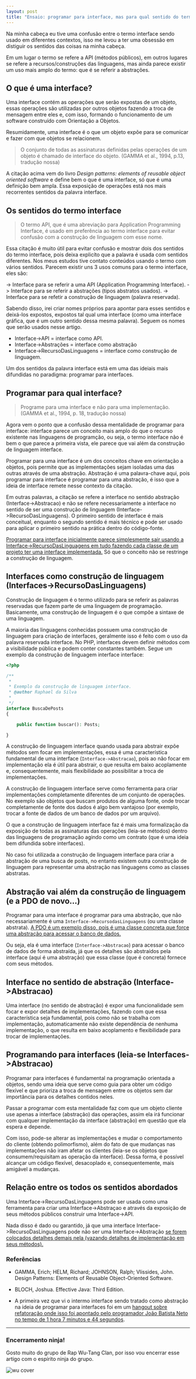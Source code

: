 ```yaml
---
layout: post
title: "Ensaio: programar para interface, mas para qual sentido do termo interface?"
---
```


Na minha cabeça eu tive uma confusão entre o termo interface sendo usado em diferentes contextos, isso me levou a ter uma obsessão em distiguir os sentidos das coisas na minha cabeça.

Em um lugar o termo se refere a API (métodos públicos), em outros lugares se refere a recursos/construções das linguagens, mas ainda parece existir um uso mais amplo do termo: que é se referir a abstrações.

## O que é uma interface?

Uma interface contém as operações que serão expostas de um objeto, essas operações são utilizadas por outros objetos fazendo a troca de mensagem entre eles e, com isso, formando o funcionamento de um software construído com Orientação a Objetos.

Resumidamente, uma interface é o que um objeto expõe para se comunicar e fazer com que objetos se relacionem.

<!-- The set of all signatures defined by an object's operation is called the interface to the object.
 -->

> O conjunto de todas as assinaturas definidas pelas operações de um objeto é chamado de interface do objeto. (GAMMA et al., 1994, p.13, tradução nossa)

A citação acima vem do livro *Design patterns: elements of reusable object oriented software* e define bem o que é uma interface, só que é uma definição bem ampla. Essa exposição de operações está nos mais recorrentes sentidos da palavra interface.

## Os sentidos do termo interface

<!--
The term API, which is short for applica-tion programming interface, is used in preference to the otherwise preferable term interface  to  avoid  confusion  with  the  language  construct  of  that  name. (BLOCH, 2018, p.4, tradução nossa)

-->

> O termo API, que é uma abreviação para Application Programming Interface, é usado em preferência ao termo interface para evitar confusão com a construção de linguagem com esse nome.

Essa citação é muito útil para evitar confusão e mostrar dois dos sentidos do termo interface, pois deixa explicíto que a palavra é usada com sentidos diferentes. Nos meus estudos tive contato conteúdos usando o termo com vários sentidos. Parecem existir uns 3 usos comuns para o termo interface, eles são:

-> Interface para se referir a uma API (Application Programming Interface).
-> Interface para se referir a abstrações (tipos abstratos usados).
-> Interface para se refetir a construção de linguagem (palavra reservada).

Sabendo disso, irei criar nomes próprios para apontar para esses sentidos e deixá-los expostos, expostos tal qual uma interface (como uma interface gráfica, que é um outro sentido dessa mesma palavra). Seguem os nomes que serão usados nesse artigo.

* Interface->API = interface como API.
* Interface->Abstrações = interface como abstração
* Interface->RecursoDasLinguagens = interface como construção de linguagem.

Um dos sentidos da palavra interface está em uma das ideiais mais difundidas no paradigma: programar para interfaces.

## Programar para qual interface?

<!-- Program to an interface, not an implementation. -->

> Programe para uma interface e não para uma implementação. (GAMMA et al., 1994, p. 18, tradução nossa)

Agora vem o ponto que a confusão dessa mentalidade de programar para interface: interface parece um conceito mais amplo do que o recurso existente nas linguagens de programção, ou seja, o termo interface não é bem o que parece a primeira vista, ele parece que vai além da construção de linguagem interface.

Programar para uma interface é um dos conceitos chave em orientação a objetos, pois permite que as implementações sejam isoladas uma das outras através de uma abstração. Abstração é uma palavra-chave aqui, pois programar para interface é programar para uma abstração, é isso que a ideia de interface remete nesse contexto da citação.

Em outras palavras, a citação se refere a interface no sentido abstração (Interface->Abstracao) e não se refere necessariamente a interface no sentido de ser uma construção de linguagem (Interface->RecursoDasLinguagens). O primeiro sentido de interface é mais conceitual, enquanto o segundo sentido é mais técnico e pode ser usado para aplicar o primeiro sentido na prática dentro do código-fonte.

[Programar para interface inicialmente parece simplesmente sair usando a Interface->RecursoDasLinguagens em tudo fazendo cada classe de um projeto ter uma interface implementada.](http://raphael-da-silva.github.io/exagero-interface) Só que o conceito não se restringe a construção de linguagem.

## Interfaces como construção de linguagem (Interfaces->RecursoDasLinguagens)

Construção de linguagem é o termo utilizado para se referir as palavras reservadas que fazem parte de uma linguagem de programação. Basicamente, uma construção de linguagem é o que compõe a sintaxe de uma linguagem.

A maioria das linguagens conhecidas possuem uma construção de linguagem para criação de interfaces, geralmente isso é feito com o uso da palavra reservada interface. No PHP, interfaces devem definir métodos com a visibilidade pública e podem conter constantes também. Segue um exemplo da construção de linguagem interface interface:

```php
<?php

/**
 *
 * Exemplo da construção de linguagem interface.
 * @author Raphael da Silva
 *
 */
interface BuscaDePosts
{

    public function buscar(): Posts;

}

```

A construção de linguagem interface quando usada para abstrair expõe métodos sem focar em implementações, essa é uma característica fundamental de uma interface (`Interface->Abstracao`), pois ao não focar em implementação ela é útil para abstrair, o que resulta em baixo acoplamente e, consequentemente, mais flexibilidade ao possibilitar a troca de implementações.

A construção de linguagem interface serve como ferramenta para criar implementações completamente diferentes de um conjunto de operações. No exemplo são objetos que buscam produtos de alguma fonte, onde trocar completamente de fonte dos dados é algo bem vantajoso (por exemplo, trocar a fonte de dados de um banco de dados por um arquivo). 

O que a construção de linguagem interface faz é mais uma formalização da exposição de todas as assinaturas das operações (leia-se métodos) dentro das linguagens de programação agindo como um contrato (que é uma ideia bem difundida sobre interfaces).

No caso foi utilizada a construção de linguagem interface para criar a abstração de uma busca de posts, no entanto existem outra construção de linguagem para representar uma abstração nas linguagens como as classes abstratas.

## Abstração vai além da construção de linguagem (e a PDO de novo...)

Programar para uma interface é programar para uma abstração, que não necessariamente é uma `Interface->RecursodasLinguagens` (ou uma classe abstrata). [A PDO é um exemplo disso, pois é uma classe concreta que force uma abstração para acessar o banco de dados.](https://raphael-da-silva.github.io/injecao-pdo)

Ou seja, ela é uma interface (`Interface->Abstracao`) para acessar o banco de dados de forma abstraída, já que os detalhes são abstraídos pela interface (aqui é uma abstração) que essa classe (que é concreta) fornece com seus métodos.

## Interface no sentido de abstração (Interface->Abstracao)

Uma interface (no sentido de abstração) é expor uma funcionalidade sem focar e expor detalhes de implementações, fazendo com que essa característica seja fundamental, pois como não se trabalha com implementação, automaticamente não existe dependência de nenhuma implementação, o que resulta em baixo acoplamento e flexibilidade para trocar de implementações.

## Programando para interfaces (leia-se Interfaces->Abstracao)

Programar para interfaces é fundamental na programação orientada a objetos, sendo uma ideia que serve como guia para obter um código flexível e que prioriza a troca de mensagem entre os objetos sem dar importância para os detalhes contidos neles.

Passar a programar com esta mentalidade faz com que um objeto cliente use apenas a interface (abstração) das operações, assim ela irá funcionar com qualquer implementação da interface (abstração) em questão que ela espera e depende.

Com isso, pode-se alterar as implementações e mudar o comportamento do cliente (obtendo polimorfismo), além do fato de que mudanças nas implementações não iram afetar os clientes (leia-se os objetos que consumem/requisitam as operação da interface). Dessa forma, é possível alcançar um código flexível, desacoplado e, consequentemente, mais amigável a mudanças. 

## Relação entre os todos os sentidos abordados

Uma Interface->RecursoDasLinguagens pode ser usada como uma ferramenta para criar uma Interface->Abstraçao e através da exposição de seus métodos públicos construir uma Interface->API. 

Nada disso é dado ou garantido, já que uma interface Interface->RecursoDasLinguagens pode não ser uma Interface->Abstração [se forem colocados detalhes demais nela (vazando detalhes de implementação em seus métodos).](https://raphael-da-silva.github.io/evitando-detalhes-de-implementacao-interfaces)

### Referências

* GAMMA, Erich; HELM, Richard; JOHNSON, Ralph; Vlissides, John. Design Patterns: Elements of Reusable Object-Oriented Software.

* BLOCH, Joshua. Effective Java: Third Edition.

* A primeira vez que vi o intermo interface sendo tratado como abstração na ideia de programar para interfaces foi em um [hangout sobre refatoração onde isso foi apontado pelo programador João Batista Neto no tempo de 1 hora 7 minutos e 44 segundos](https://www.youtube.com/watch?v=lhCePvd4le4&t=4064s).

*** 

### Encerramento ninja!

Gosto muito do grupo de Rap Wu-Tang Clan, por isso vou encerrar esse artigo com o espírito ninja do grupo.

![wu cover](https://i.scdn.co/image/ab67616d0000b273340e53225fb2b3886a57ba91)